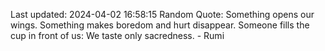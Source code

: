 Last updated: 2024-04-02 16:58:15
Random Quote: Something opens our wings. Something makes boredom and hurt disappear. Someone fills the cup in front of us: We taste only sacredness. - Rumi
